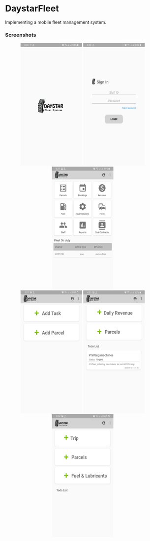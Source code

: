 # DaystarFleet
Implementing a mobile fleet management system.

### Screenshots
  
  
<p align="center">
  <img src="https://github.com/mcben267/DaystarFleet/blob/master/screenshots/image1.jpg" width="200" height="400">
  <img src="https://github.com/mcben267/DaystarFleet/blob/master/screenshots/image2.jpg" width="200" height="400">
  <img src="https://github.com/mcben267/DaystarFleet/blob/master/screenshots/image3.jpg" width="200" height="400"> <br>
  <img src="https://github.com/mcben267/DaystarFleet/blob/master/screenshots/image4.jpg" width="200" height="400">
  <img src="https://github.com/mcben267/DaystarFleet/blob/master/screenshots/image5.jpg" width="200" height="400">
  <img src="https://github.com/mcben267/DaystarFleet/blob/master/screenshots/image6.jpg" width="200" height="400">
</p>
